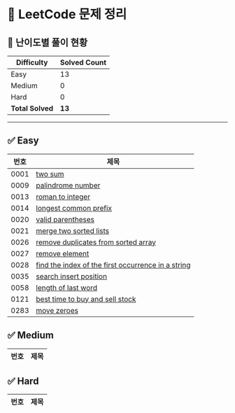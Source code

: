 # 📌 LeetCode 문제 정리

## 🎯 난이도별 풀이 현황

| Difficulty | Solved Count |
|--------|------------|
| Easy | 13 |
| Medium | 0 |
| Hard | 0 |
| **Total Solved** | **13** |

---

## ✅ Easy
| 번호 | 제목 |
|------|------|
| 0001 | [two sum](./Easy/0001-two-sum) |
| 0009 | [palindrome number](./Easy/0009-palindrome-number) |
| 0013 | [roman to integer](./Easy/0013-roman-to-integer) |
| 0014 | [longest common prefix](./Easy/0014-longest-common-prefix) |
| 0020 | [valid parentheses](./Easy/0020-valid-parentheses) |
| 0021 | [merge two sorted lists](./Easy/0021-merge-two-sorted-lists) |
| 0026 | [remove duplicates from sorted array](./Easy/0026-remove-duplicates-from-sorted-array) |
| 0027 | [remove element](./Easy/0027-remove-element) |
| 0028 | [find the index of the first occurrence in a string](./Easy/0028-find-the-index-of-the-first-occurrence-in-a-string) |
| 0035 | [search insert position](./Easy/0035-search-insert-position) |
| 0058 | [length of last word](./Easy/0058-length-of-last-word) |
| 0121 | [best time to buy and sell stock](./Easy/0121-best-time-to-buy-and-sell-stock) |
| 0283 | [move zeroes](./Easy/0283-move-zeroes) |

## ✅ Medium
| 번호 | 제목 |
|------|------|

## ✅ Hard
| 번호 | 제목 |
|------|------|

